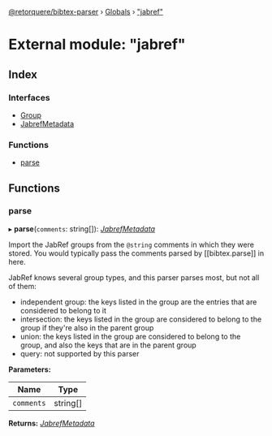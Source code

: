 [@retorquere/bibtex-parser](../README.md) › [Globals](../globals.md) › ["jabref"](_jabref_.md)

# External module: "jabref"

## Index

### Interfaces

* [Group](../interfaces/_jabref_.group.md)
* [JabrefMetadata](../interfaces/_jabref_.jabrefmetadata.md)

### Functions

* [parse](_jabref_.md#parse)

## Functions

###  parse

▸ **parse**(`comments`: string[]): *[JabrefMetadata](../interfaces/_jabref_.jabrefmetadata.md)*

Import the JabRef groups from the `@string` comments in which they were stored. You would typically pass the comments parsed by [[bibtex.parse]] in here.

JabRef knows several group types, and this parser parses most, but not all of them:

* independent group: the keys listed in the group are the entries that are considered to belong to it
* intersection: the keys listed in the group are considered to belong to the group if they're also in the parent group
* union: the keys listed in the group are considered to belong to the group, and also the keys that are in the parent group
* query: not supported by this parser

**Parameters:**

Name | Type |
------ | ------ |
`comments` | string[] |

**Returns:** *[JabrefMetadata](../interfaces/_jabref_.jabrefmetadata.md)*
